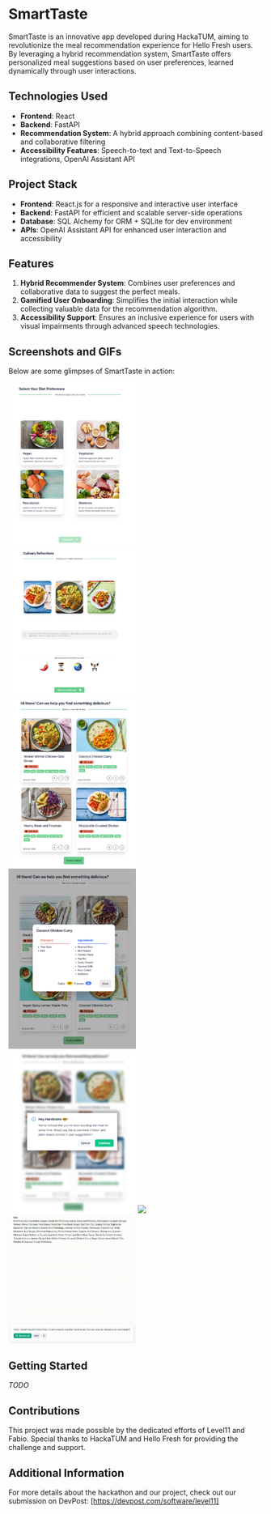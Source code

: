 # SmartTaste

SmartTaste is an innovative app developed during HackaTUM, aiming to revolutionize the meal recommendation experience for Hello Fresh users. By leveraging a hybrid recommendation system, SmartTaste offers personalized meal suggestions based on user preferences, learned dynamically through user interactions.

## Technologies Used

- **Frontend**: React
- **Backend**: FastAPI
- **Recommendation System**: A hybrid approach combining content-based and collaborative filtering
- **Accessibility Features**: Speech-to-text and Text-to-Speech integrations, OpenAI Assistant API
<!-- - **Other Technologies**: [List any other technologies, libraries, or frameworks used]-->

## Project Stack

- **Frontend**: React.js for a responsive and interactive user interface
- **Backend**: FastAPI for efficient and scalable server-side operations
- **Database**: SQL Alchemy for ORM + SQLite for dev environment
- **APIs**: OpenAI Assistant API for enhanced user interaction and accessibility
<!-- - **Deployment**: [Specify if you used any cloud services or deployment tools]-->

## Features

1. **Hybrid Recommender System**: Combines user preferences and collaborative data to suggest the perfect meals.
2. **Gamified User Onboarding**: Simplifies the initial interaction while collecting valuable data for the recommendation algorithm.
3. **Accessibility Support**: Ensures an inclusive experience for users with visual impairments through advanced speech technologies.
<!-- 4. **[Other Features]**: [Describe any other significant features of the app] -->

## Screenshots and GIFs

Below are some glimpses of SmartTaste in action:

<img src="media/screenshot1.png" width="50%" />
<img src="media/screenshot2.png" width="50%" />
<img src="media/screenshot3.png" width="50%" />
<img src="media/screenshot4.png" width="50%" />
<img src="media/screenshot5.png" width="50%" />
<img src="media/SmartTasteUI.gif" width="50%" />
<img src="media/SmartTasteAIv2.gif" width="50%" />

## Getting Started

_TODO_
<!--[Include instructions on how to set up the project locally, any prerequisites, and steps to get it running.]-->

## Contributions

This project was made possible by the dedicated efforts of Level11 and Fabio. Special thanks to HackaTUM and Hello Fresh for providing the challenge and support.

## Additional Information

For more details about the hackathon and our project, check out our submission on DevPost: [https://devpost.com/software/level11]
